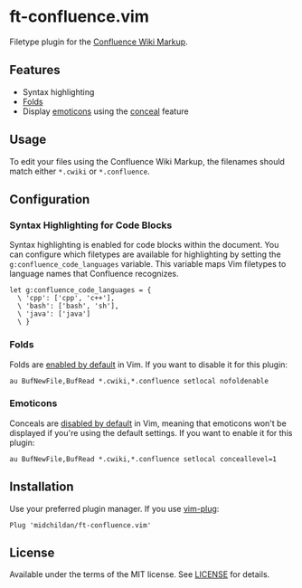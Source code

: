 # ft-confluence.vim
Filetype plugin for the [Confluence Wiki Markup][1].

## Features
- Syntax highlighting
- [Folds][2]
- Display [emoticons][3] using the [conceal][4] feature

## Usage
To edit your files using the Confluence Wiki Markup, the filenames should match
either `*.cwiki` or `*.confluence`.

## Configuration
### Syntax Highlighting for Code Blocks
Syntax highlighting is enabled for code blocks within the document. You can
configure which filetypes are available for highlighting by setting the
`g:confluence_code_languages` variable. This variable maps Vim filetypes
to language names that Confluence recognizes.

    let g:confluence_code_languages = {
      \ 'cpp': ['cpp', 'c++'],
      \ 'bash': ['bash', 'sh'],
      \ 'java': ['java']
      \ }

### Folds
Folds are [enabled by default][5] in Vim. If you want to disable it for this
plugin:

    au BufNewFile,BufRead *.cwiki,*.confluence setlocal nofoldenable

### Emoticons
Conceals are [disabled by default][6] in Vim, meaning that emoticons won't be
displayed if you're using the default settings. If you want to enable it for
this plugin:

    au BufNewFile,BufRead *.cwiki,*.confluence setlocal conceallevel=1

## Installation
Use your preferred plugin manager. If you use [vim-plug][7]:

    Plug 'midchildan/ft-confluence.vim'

## License
Available under the terms of the MIT license. See [LICENSE][8] for details.

[1]: https://confluence.atlassian.com/doc/confluence-wiki-markup-251003035.html
[2]: http://vimdoc.sourceforge.net/htmldoc/fold.html#folds
[3]: https://confluence.atlassian.com/doc/symbols-emoticons-and-special-characters-136870.html
[4]: http://vimdoc.sourceforge.net/htmldoc/version7.html#new-conceal
[5]: http://vimdoc.sourceforge.net/htmldoc/options.html#'foldenable'
[6]: http://vimdoc.sourceforge.net/htmldoc/options.html#'conceallevel'
[7]: https://github.com/junegunn/vim-plug
[8]: LICENSE
